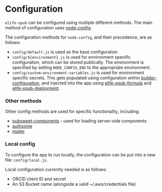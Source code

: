 # Configuration

`elife-xpub` can be configured using multiple different methods. The main method of configuration uses [node-config](https://github.com/lorenwest/node-config). 


The configuration methods for `node-config`, and their precedence, are as follows:

- `config/default.js` is used as the base configuration
- `config/${environment}.js` is used for environment specific configuration, which can be stored publically. The environment is specified by setting `NODE_CONFIG_ENV` to the appropriate environment.
- `config/custom-environment-variables.js` is used for environment specific secrets. This gets populated using configuration within [builder-configuration](https://github.com/elifesciences/builder-configuration), and injected into the app using [elife-xpub-formula](https://github.com/elifesciences/elife-xpub-formula) and [elife-xpub-deployment](https://github.com/elifesciences/elife-xpub-deployment).


### Other methods

Other config methods are used for specific functionality, including:

- [pubsweet-components](https://gitlab.coko.foundation/pubsweet/pubsweet/tree/master/packages/components) - used for loading server-side components
- [authsome](https://www.npmjs.com/package/authsome)
- [mailer](https://gitlab.coko.foundation/pubsweet/pubsweet/tree/master/packages/components/SendEmail-server)

### Local config

To configure the app to run locally, the configuration can be put into a new file: `config/local.js`.

Local configuration currently needed is as follows:
- ORCID client ID and secret
- An S3 Bucket name (alongside a valid ~/.aws/credentials file)

